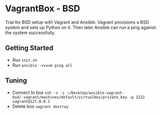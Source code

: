 VagrantBox - BSD
=====

Trial for BSD setup with Vagrant and Ansible. Vagrant provisions a BSD system and sets up Python on it. Then later Ansible can run a ping against the system successfully.

## Getting Started
- Run `init.sh`
- Run `ansible -vvvvm ping all`

## Tuning
- Connect to box `ssh -v -i ~/Desktop/ansible-vagrant-bsd/.vagrant/machines/default/virtualbox/private_key -p 2222 vagrant@127.0.0.1`
- Delete box `vagrant destroy`
